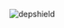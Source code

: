 ![depshield](https://14gxy2qgoj.execute-api.us-east-2.amazonaws.com/prod/badges/depshield-testing/test-project-2020041701/depshield.svg)
<!-- ![depshield](https://staging.depshield.sonatype.org/badges/depshield-testing/test-project-2020041701/depshield.svg) -->
